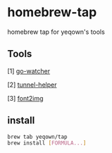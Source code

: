 # homebrew-tap

homebrew tap for yeqown's tools

## Tools

[1] [go-watcher](https://github.com/yeqown/go-watcher)

[2] [tunnel-helper](https://github.com/yeqown/infrastructure/cmd/tunnel-helper)

[3] [font2img](https://github.com/yeqown/infrastructure/cmd/font2img)

## install 

```sh
brew tab yeqown/tap
brew install [FORMULA...]
```
